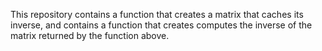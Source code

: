 This repository contains a function that creates a matrix that caches its inverse, and contains a function that creates computes the inverse of the matrix returned by the function above.